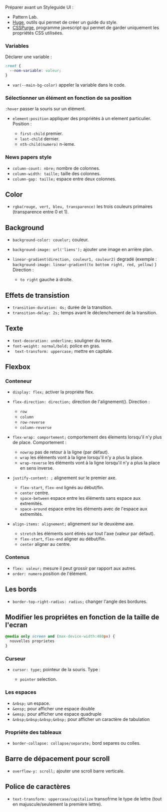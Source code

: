 Préparer avant un Styleguide UI :

* Pattern Lab.
* [Huge](https://hugeinc.github.io/styleguide), outils qui permet de créer un guide du style.
* [CSSPurge](https://purgecss.com/api-reference/), programme javescript qui permet de garder uniquement les propriétés CSS utilisées.

### Variables

Déclarer une variable :

``` css
:root {
  --nom-variable: valeur;
}
```

* `var(--main-bg-color)` appeler la variable dans le code.

### Sélectionner un élément en fonction de sa position

`:hover` passer la souris sur un élément.

* `element:position` appliquer des propriétés à un element particulier. Position : 

    * `first-child` premier.
    * `last-child` dernier.
    * `nth-child(numero)` n-ieme.

### News papers style

* `column-count: nbre;` nombre de colonnes.
* `column-width: taille;` taille des colonnes.
* `column-gap: taille;` espace entre deux colonnes.

## Color

* `rgba(rouge, vert, bleu, transparence)` les trois couleurs primaires (transparence entre 0 et 1).

## Background

* `background-color: couelur;` couleur.
* `background-image: url('liens');` ajouter une image en arrière plan.
* `linear-gradient(direction, couleur1, couleur2)` degradé (exemple :  `background-image: linear-gradient(to bottom right, red, yellow)` ) Direction :
    
	* `to right` gauche à droite.

## Effets de transistion

* `transition-duration: 4s;` durée de la transition.
* `transition-delay: 2s;` temps avant le déclenchement de la transition.

## Texte

* `text-decoration: underline;` souligner du texte.
* `font-weight: normal/bold;` police en gras.
* ` text-transform: uppercase;` mettre en capitale.

## Flexbox

### Conteneur

* `display: flex;` activer la propriéte flex.
* `flex-direction: direction;` direction de l'alignement(). Direction :

    * `row`
    * `column`
    * `row-reverse`
    * `column-reverse`

* `flex-wrap: comportement;` comportement des élements lorsqu'il n'y plus de place. Comportement :
    
    * `nowrap` pas de retour à la ligne (par défaut).
    * `wrap` les éléments vont à la ligne lorsqu'il n'y a plus la place.
    * `wrap-reverse` les éléments vont à la ligne lorsqu'il n'y a plus la place en sens inverse.

* `justify-content: ;` alignement sur le premier axe.
    
    * `flex-start`, `flex-end` lignés au début/fin.
    * `center` centre.
    * `space-between` espace entre les éléments sans espace aux extremités.
    * `space-around` espace entre les éléments avec de l'espace aux extremités.

* `align-items: alignement;` alignement sur le deuxième axe.

    * `stretch` les éléments sont étirés sur tout l'axe (valeur par défaut).
    * `flex-start`, `flex-end` aligner au début/fin.
    * `center` aligner au centre.

### Contenus

* `flex: valeur;` mesure il peut grossir par rapport aux autres.
* `order: numero` position de l'élément.

## Les bords

* `border-top-right-radius: radius;` changer l'angle des bordures.

## Modifier les propriétes en fonction de la taille de l'ecran

``` css
@media only screen and (max-device-width:480px) {
  nouvelles proprietes
}
```
### Curseur

* `cursor: type;` pointeur de la souris. Type :
	
	* `pointer` selection.

### Les espaces

* `&nbsp;` un espace.
* `&ensp;` pour afficher une espace double
* `&emsp;` pour afficher une espace quadruple
* `&nbsp;&nbsp;&nbsp;&nbsp;` pour afficher un caractère de tabulation

### Propriéte des tableaux

* `border-collapse: collapse/separate;` bord separes ou colles.

## Barre de dépacement pour scroll

* `overflow-y: scroll;` ajouter une scroll barre verticale.

## Police de caractères

* `text-transform: uppercase/capitalize` transofrme le type de lettre (tout en majuscule/seulement la première lettre).

